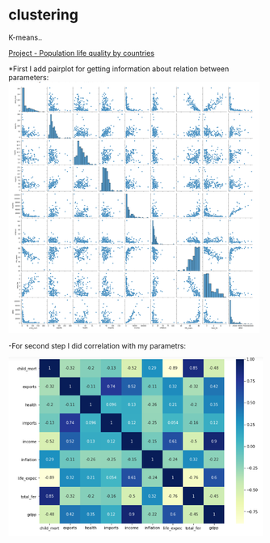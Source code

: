 # clustering
K-means..

[Project - Population life quality by countries](https://github.com/tural327/clustering/tree/main/K-means)

*First I add pairplot for getting information about relation between parameters: 
![](https://github.com/tural327/clustering/blob/main/K-means/pairplot.png)

-For second step I did correlation with my parametrs: 

![We can see gdpp and income, total_fer and child_mort,inport and export highly correlated](https://github.com/tural327/clustering/blob/main/K-means/Corr().png)
